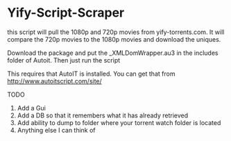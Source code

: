 Yify-Script-Scraper
===================

this script will pull the 1080p and 720p movies from yify-torrents.com. It will compare the 720p movies to the 1080p movies and download the uniques.


Download the package and put the _XMLDomWrapper.au3 in the includes folder of Autoit. Then just run the script

This requires that AutoIT is installed. You can get that from http://www.autoitscript.com/site/




TODO

1) Add a Gui
2) Add a DB so that it remembers what it has already retrieved
3) Add ability to dump to folder where your torrent watch folder is located
4) Anything else I can think of
